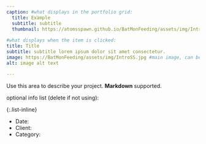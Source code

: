 ```yaml
---
caption: #what displays in the portfolio grid:
  title: Example
  subtitle: subtitle
  thumbnail: https://atomsspawn.github.io/BatMonFeeding/assets/img/IntroSS.jpg
  
#what displays when the item is clicked:
title: Title
subtitle: subtitle lorem ipsum dolor sit amet consectetur.
image: https://BatMonFeeding/assets/img/IntroSS.jpg #main image, can be a link or a file in assets/img/portfolio
alt: image alt text

---
```

Use this area to describe your project. **Markdown** supported.

optional info list (delete if not using):

{:.list-inline} 
- Date: 
- Client: 
- Category: 

